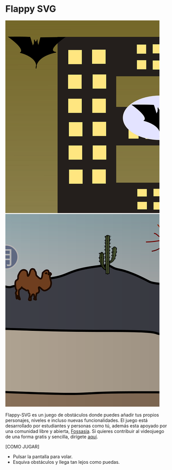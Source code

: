 Flappy SVG
==========
![](pictures/1.png)
![](pictures/2.png)

Flappy-SVG es un juego de obstáculos donde puedes añadir tus propios personajes, niveles e incluso nuevas funcionalidades.
El juego está desarrollado por estudiantes y personas como tú, además esta apoyado por una comunidad libre y abierta, [Fossasia](http://fossasia.org/).
Si quieres contribuir al videojuego de una forma gratis y sencilla, dirígete [aquí](https://github.com/fossasia/flappy-svg/).

[COMO JUGAR]
- Pulsar la pantalla para volar.
- Esquiva obstáculos y llega tan lejos como puedas.
